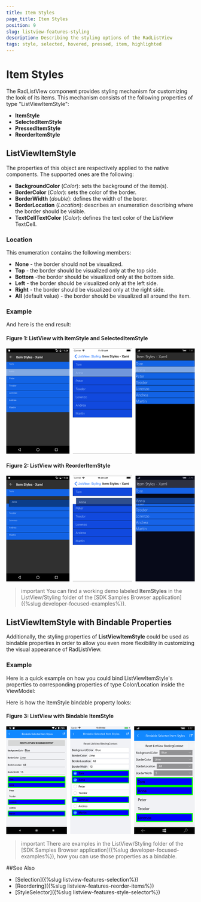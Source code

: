 ```yaml
---
title: Item Styles
page_title: Item Styles
position: 9
slug: listview-features-styling
description: Describing the styling options of the RadListView
tags: style, selected, hovered, pressed, item, highlighted
---
```


# Item Styles

The RadListView component provides styling mechanism for customizing the look of its items. This mechanism consists of the following properties of type "ListViewItemStyle":

* **ItemStyle**
* **SelectedItemStyle**
* **PressedItemStyle**
* **ReorderItemStyle**

## ListViewItemStyle

The properties of this object are respectively applied to the native components. The supported ones are the following:

* **BackgroundColor** (*Color*): sets the background of the item(s).
* **BorderColor** (*Color*): sets the color of the border.
* **BorderWidth** (*double*): defines the width of the borer.
* **BorderLocation** (*Location*): describes an enumeration describing where the border should be visible.
* **TextCellTextColor** (*Color*): defines the text color of the ListView TextCell.


### Location

This enumeration contains the following members:

- **None** - the border should not be visualized.
- **Top** - the border should be visualized only at the top side.
- **Bottom** -the border should be visualized only at the bottom side.
- **Left** - the border should be visualized only at the left side.
- **Right** - the border should be visualized only at the right side.
- **All** (default value) - the border should be visualized all around the item.

### Example

<snippet id='listview-styling-listview-xaml'/>
<snippet id='listview-styling-listview-csharp'/>

And here is the end result:

#### Figure 1: ListView with ItemStyle and SelectedItemStyle
![](../images/listview_features_itemstyle.png)

#### Figure 2: ListView with ReorderItemStyle
![](../images/listview_features_reorderItemstyle.png)

>important You can find a working demo labeled **ItemStyles** in the ListView/Styling folder of the [SDK Samples Browser application]({%slug developer-focused-examples%}). 

## ListViewItemStyle with Bindable Properties

Additionally, the styling properties of **ListViewItemStyle**  could be used as bindable properties in order to allow you even more flexibility in customizing the visual appearance of RadListiView.

### Example

Here is a quick example on how you could bind ListViewItemStyle's properties to corresponding properties of type Color/Location inside the ViewModel:

<snippet id='listview-features-styling-bindable-itemstyle-xaml'/>

Here is how the ItemStyle bindable property looks:
#### Figure 3: ListView with Bindable ItemStyle

![](../images/listvirew-features-bindable-itemstyle.png)

>important There are examples in the ListView/Styling folder of the [SDK Samples Browser application]({%slug developer-focused-examples%}), how you can use those properties as a bindable. 

##See Also

- [Selection]({%slug listview-features-selection%})
- [Reordering]({%slug listview-features-reorder-items%})
- [StyleSelector]({%slug listview-features-style-selector%})
